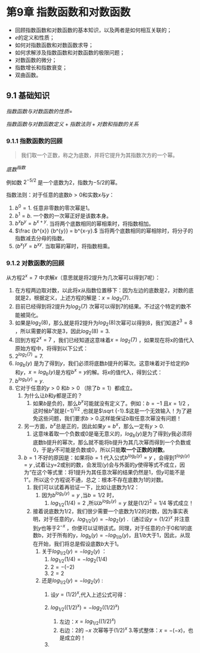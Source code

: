 # 第9章 指数函数和对数函数

- 回顾指数函数和对数函数的基本知识，以及两者是如何相互关联的；
- $e$的定义和性质；
- 如何对指数函数和对数函数求导；
- 如何求解涉及指数函数和对数函数的极限问题；
- 对数函数的微分；
- 指数增长和指数衰变；
- 双曲函数。

## 9.1 基础知识

$指数函数与对数函数的性质=$

$指数函数与对数函数定义+指数法则+对数和指数的关系$

### 9.1.1 指数函数的回顾

> 我们取一个正数，称之为底数，并将它提升为其指数次方的一个幂。

$底数^{指数}$

例如数 $2^{-5/2}$ 是一个底数为2，指数为$-5/2$的幂。

指数法则：对于任意的底数$b>0$和实数$x$与$y$：

1. $b^0=1.$ 任意非零数的零次幂是1。
2. $b^1 = b.$ 一个数的一次幂正好是该数本身。
3. $b^xb^y = b^{x+y}.$ 当将两个底数相同的幂相乘时，将指数相加。
4. $\frac {b^{x}} {b^{y}} = b^{x-y}.$  当将两个底数相同的幂相除时，将分子的指数减去分母的指数。
5. $(b^x)^y = b^{xy}.$ 当取幂的幂时，将指数相乘。

 ### 9.1.2 对数函数的回顾

从方程$2^x = 7$ 中求解$x$（意思就是将2提升为几次幂可以得到7呢）：

1. 在方程两边取对数，以此将$x$从指数位置移下：因为左边的底数是$2$，对数的底就是$2$，根据定义，上述方程的解是：$x = log_{2}(7).$ 
2. 目前已经得到将2提升为$log_{2}(7)$ 次幂可以得到$7$的结果。不过这个特定的数不能被简化。
3. 如果是$log_{2}(8)$，那么就是将2提升为$log_{2}(8)$次幂可以得到8，我们知道$2^3 = 8$ ，所以需要的幂次是$3$，因此$log_{2}(8) = 3$.
4. 回到方程$2^x = 7$ ，我们已经知道这意味着$x = log_{2}(7)$ ，如果现在将x的值代入原始方程中，将得到以下公式：
5. $2^{log_{2}(7)} = 7.$
6. $log_{b}(y)$ 是为了得到$y$，我们必须将底数$b$提升的幂次。这意味着对于给定的$b$和$y$，$x = log_{b}(y)$是方程$b^x = y$的解。将$x$的值代入，得到公式：
7. $b^{log_{b}(y)} = y.$  
8. 它对于任意的$y > 0$ 和$b > 0$ （除了$b = 1$）都成立。
	1. 为什么让$b$和$y$都是正的？
		1. 如果$b$是负的，那么$b^x$可能就没有定义了。例如：$b = -1$ 且$x = 1/2$ ，这时候$b^x$就是$(-1)^{1/2}$ ,也就是$\sqrt {-1}.$这是一个无效输入！为了避免这些问题，我们要求$b > 0.$这样能保证$b$取任意次幂没有问题！
	2. 另一方面，$b^x$总是正的，因此如果$y = b^x$，那么一定有$y > 0.$
		1. 这意味着取一个负数或0是毫无意义的，$log_{b}(y)$是为了得到$y$我必须将底数b提升的幂次，那么就不能将b提升为其几次幂而得到一个负数或0，于是$y$不可能是负数或0，所以只能**取一个正数的对数**。
	3. $b = 1$ 不好的原因是：如果将$b = 1$ 代入公式$b^{log_{b}(y)} = y$ ，会得到$1^{log_{1}(y)} = y$ ,试着让y=2或别的数，会发现$(y)$会与外面的$y$使得等式不成立，因为“在这个等式里：将1提升为其任意次幂的结果仍然是1，但$y$可能不是1”。所以这个方程说不通，总之：根本不存在底数为$1$的对数。
		1. 我们可以试着再验证一下，比如让底数为$1/2$：
			1. 因为$b^{log_{b}(y)} = y$ ,当$b=1/2$ 时，
				1. $log_{1/2}(1/4) = 2$ ,所以$b^{log_{b}(y)} = y$ 就是$(1/2)^2 = 1/4$ 等式成立！
		2. 接着说底数为$1/2$，我们很少需要一个底数为$1/2$的对数，因为事实表明，对于任意的$y$，$log_{1/2}(y) = - log_{2}(y)$ .（通过设$y = (1/2)^x$ 并注意到$y$也等于$2^{-x}$ ，你便可以证明该式。同理，对于任意的介于0和1的底数b，对于所有的y，$log_{b}(y) = - log_{1/b}(y)$，且$1/b$大于1，因此，从现在开始，我们将总是假设底数$b$大于$1$。 
			1. 关于$log_{1/2}(y) = - log_{2}(y)$ ：
				1. $log_{1/2}(1/4) = - log_{2}(1/4)$ 
				2. $2 = -(-2)$
				3. $2 = 2$
			2. 还是$log_{1/2}(y) = - log_{2}(y)$ :
				1. 设$y = (1/2)^x$,代入上述公式可得：
				2. $log_{1/2}((1/2)^x) = - log_{2}((1/2)^x)$ 
					1. 左边：$x = log_{1/2}((1/2)^x)$
					2. 右边：2的 $-x$ 次幂等于$(1/2)^x$
				3.等式整体：$x = -(-x)$，也是成立的！
			
				1. 